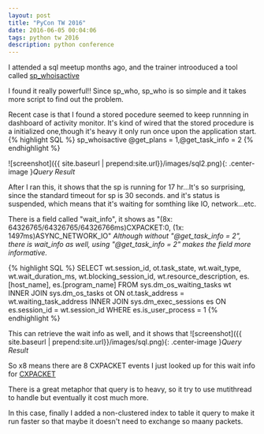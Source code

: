 ```yaml
---
layout: post
title: "PyCon TW 2016"
date: 2016-06-05 00:04:06
tags: python tw 2016
description: python conference
---
```


I attended a sql meetup months ago, and the trainer introoduced a tool called [sp_whoisactive](https://www.brentozar.com/archive/2010/09/sql-server-dba-scripts-how-to-find-slow-sql-server-queries/)

I found it really powerful!! Since sp_who, sp_who is so simple and it takes more script to find out the problem.

Recent case is that I found a stored pocedure seemed to keep runnning in dashboard of activity monitor. It's kind of wired that the stored procedure is a initialized one,though it's heavy it only run once upon the application start.
{% highlight SQL %}
sp_whoisactive @get_plans = 1,@get_task_info = 2 
{% endhighlight %}

![screenshot]({{ site.baseurl | prepend:site.url}}/images/sql2.png){: .center-image }*Query Result*

 
After I ran this, it shows that the sp is running for 17 hr...It's so surprising, since the standard timeout for sp is 30 seconds.
and it's status is suspended, which means that it's waiting for somthing like IO, network...etc.

There is a field called "wait_info", it shows as "(8x: 64326765/64326765/64326766ms)CXPACKET:0, (1x: 1497ms)ASYNC_NETWORK_IO"
*Although without "@get_task_info = 2", there is wait_info as well, using "@get_task_info = 2" makes the field more informative.*

{% highlight SQL %}
SELECT  wt.session_id, 
    ot.task_state, 
    wt.wait_type, 
    wt.wait_duration_ms, 
    wt.blocking_session_id, 
    wt.resource_description, 
    es.[host_name], 
    es.[program_name] 
FROM  sys.dm_os_waiting_tasks  wt  
INNER  JOIN sys.dm_os_tasks ot ON ot.task_address = wt.waiting_task_address 
INNER JOIN sys.dm_exec_sessions es ON es.session_id = wt.session_id 
WHERE es.is_user_process =  1 
{% endhighlight %}

This can retrieve the wait info as well, and it shows that
![screenshot]({{ site.baseurl | prepend:site.url}}/images/sql.png){: .center-image }*Query Result*

So x8 means there are 8 CXPACKET events
I just looked up for this wait info for [CXPACKET](https://www.brentozar.com/archive/2013/08/what-is-the-cxpacket-wait-type-and-how-do-you-reduce-it/)

There is a great metaphor that query is to heavy, so it try to use mutithread to handle but eventually it cost much more.

In this case, finally I added a non-clustered index to table it query to make it run faster so that maybe it doesn't need to exchange so maany packets.

